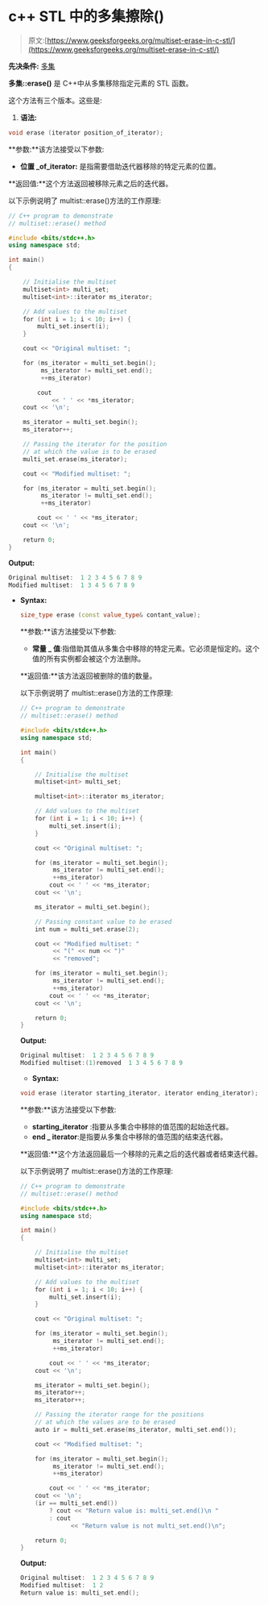 # c++ STL 中的多集擦除()

> 原文:[https://www.geeksforgeeks.org/multiset-erase-in-c-stl/](https://www.geeksforgeeks.org/multiset-erase-in-c-stl/)

**先决条件:** [多集](https://www.geeksforgeeks.org/multiset-in-cpp-stl/)

**多集::erase()** 是 C++中从多集移除指定元素的 STL 函数。

这个方法有三个版本。这些是:

1.  **语法:**

```cpp
void erase (iterator position_of_iterator);

```

**参数:**该方法接受以下参数:

*   **位置 _of_iterator:** 是指需要借助迭代器移除的特定元素的位置。

**返回值:**这个方法返回被移除元素之后的迭代器。

以下示例说明了 multist::erase()方法的工作原理:

```cpp
// C++ program to demonstrate
// multiset::erase() method

#include <bits/stdc++.h>
using namespace std;

int main()
{

    // Initialise the multiset
    multiset<int> multi_set;
    multiset<int>::iterator ms_iterator;

    // Add values to the multiset
    for (int i = 1; i < 10; i++) {
        multi_set.insert(i);
    }

    cout << "Original multiset: ";

    for (ms_iterator = multi_set.begin();
         ms_iterator != multi_set.end();
         ++ms_iterator)

        cout
            << ' ' << *ms_iterator;
    cout << '\n';

    ms_iterator = multi_set.begin();
    ms_iterator++;

    // Passing the iterator for the position
    // at which the value is to be erased
    multi_set.erase(ms_iterator);

    cout << "Modified multiset: ";

    for (ms_iterator = multi_set.begin();
         ms_iterator != multi_set.end();
         ++ms_iterator)

        cout << ' ' << *ms_iterator;
    cout << '\n';

    return 0;
}
```

**Output:**

```cpp
Original multiset:  1 2 3 4 5 6 7 8 9
Modified multiset:  1 3 4 5 6 7 8 9

```

*   **Syntax:**

    ```cpp
    size_type erase (const value_type& contant_value);

    ```

    **参数:**该方法接受以下参数:

    *   **常量 _ 值**:指借助其值从多集合中移除的特定元素。它必须是恒定的。这个值的所有实例都会被这个方法删除。

    **返回值:**该方法返回被删除的值的数量。

    以下示例说明了 multist::erase()方法的工作原理:

    ```cpp
    // C++ program to demonstrate
    // multiset::erase() method

    #include <bits/stdc++.h>
    using namespace std;

    int main()
    {

        // Initialise the multiset
        multiset<int> multi_set;

        multiset<int>::iterator ms_iterator;

        // Add values to the multiset
        for (int i = 1; i < 10; i++) {
            multi_set.insert(i);
        }

        cout << "Original multiset: ";

        for (ms_iterator = multi_set.begin();
             ms_iterator != multi_set.end();
             ++ms_iterator)
            cout << ' ' << *ms_iterator;
        cout << '\n';

        ms_iterator = multi_set.begin();

        // Passing constant value to be erased
        int num = multi_set.erase(2);

        cout << "Modified multiset: "
             << "(" << num << ")"
             << "removed";

        for (ms_iterator = multi_set.begin();
             ms_iterator != multi_set.end();
             ++ms_iterator)
            cout << ' ' << *ms_iterator;
        cout << '\n';

        return 0;
    }
    ```

    **Output:**

    ```cpp
    Original multiset:  1 2 3 4 5 6 7 8 9
    Modified multiset:(1)removed  1 3 4 5 6 7 8 9

    ```

    *   **Syntax:**

    ```cpp
    void erase (iterator starting_iterator, iterator ending_iterator);

    ```

    **参数:**该方法接受以下参数:

    *   **starting_iterator** :指要从多集合中移除的值范围的起始迭代器。
    *   **end _ iterator**:是指要从多集合中移除的值范围的结束迭代器。

    **返回值:**这个方法返回最后一个移除的元素之后的迭代器或者结束迭代器。

    以下示例说明了 multist::erase()方法的工作原理:

    ```cpp
    // C++ program to demonstrate
    // multiset::erase() method

    #include <bits/stdc++.h>
    using namespace std;

    int main()
    {

        // Initialise the multiset
        multiset<int> multi_set;
        multiset<int>::iterator ms_iterator;

        // Add values to the multiset
        for (int i = 1; i < 10; i++) {
            multi_set.insert(i);
        }

        cout << "Original multiset: ";

        for (ms_iterator = multi_set.begin();
             ms_iterator != multi_set.end();
             ++ms_iterator)

            cout << ' ' << *ms_iterator;
        cout << '\n';

        ms_iterator = multi_set.begin();
        ms_iterator++;
        ms_iterator++;

        // Passing the iterator range for the positions
        // at which the values are to be erased
        auto ir = multi_set.erase(ms_iterator, multi_set.end());

        cout << "Modified multiset: ";

        for (ms_iterator = multi_set.begin();
             ms_iterator != multi_set.end();
             ++ms_iterator)

            cout << ' ' << *ms_iterator;
        cout << '\n';
        (ir == multi_set.end())
            ? cout << "Return value is: multi_set.end()\n "
            : cout
                  << "Return value is not multi_set.end()\n";

        return 0;
    }
    ```

    **Output:**

    ```cpp
    Original multiset:  1 2 3 4 5 6 7 8 9
    Modified multiset:  1 2
    Return value is: multi_set.end();

    ```